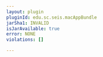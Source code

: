 ```yaml
---
layout: plugin
pluginId: edu.sc.seis.macAppBundle
jarSha1: INVALID
isJarAvailable: true
error: NONE
violations: []

---
```

